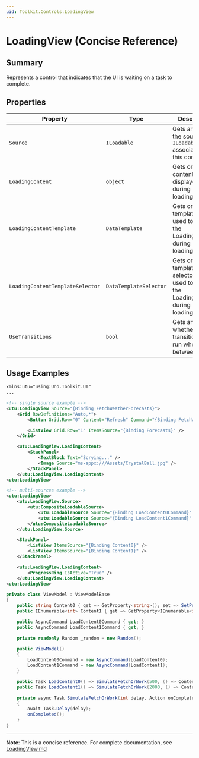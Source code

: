 ```yaml
---
uid: Toolkit.Controls.LoadingView
---
```


# LoadingView (Concise Reference)

## Summary

Represents a control that indicates that the UI is waiting on a task to complete.

## Properties

| Property                         | Type                   | Description                                                                                         |
|----------------------------------|------------------------|-----------------------------------------------------------------------------------------------------|
| `Source`                         | `ILoadable`            | Gets and sets the source `ILoadable` associated with this control.                                  |
| `LoadingContent`                 | `object`               | Gets or sets the content to be displayed during loading/waiting.                                    |
| `LoadingContentTemplate`         | `DataTemplate`         | Gets or sets the template to be used to display the LoadingContent during loading/waiting.          |
| `LoadingContentTemplateSelector` | `DataTemplateSelector` | Gets or sets the template selector to be used to display the LoadingContent during loading/waiting. |
| `UseTransitions`                 | `bool`                 | Gets and sets whether transitions will run when going between states.                               |

## Usage Examples

```xml
xmlns:utu="using:Uno.Toolkit.UI"
...

<!-- single source example -->
<utu:LoadingView Source="{Binding FetchWeatherForecasts}">
    <Grid RowDefinitions="Auto,*">
        <Button Grid.Row="0" Content="Refresh" Command="{Binding FetchWeatherForecasts}">

        <ListView Grid.Row="1" ItemsSource="{Binding Forecasts}" />
    </Grid>

    <utu:LoadingView.LoadingContent>
        <StackPanel>
            <TextBlock Text="Scrying..." />
            <Image Source="ms-appx:///Assets/CrystalBall.jpg" />
        </StackPanel>
    </utu:LoadingView.LoadingContent>
<utu:LoadingView>

<!-- multi-sources example -->
<utu:LoadingView>
    <utu:LoadingView.Source>
        <utu:CompositeLoadableSource>
            <utu:LoadableSource Source="{Binding LoadContent0Command}" />
            <utu:LoadableSource Source="{Binding LoadContent1Command}" />
        </utu:CompositeLoadableSource>
    </utu:LoadingView.Source>

    <StackPanel>
        <ListView ItemsSource="{Binding Content0}" />
        <ListView ItemsSource="{Binding Content1}" />
    </StackPanel>

    <utu:LoadingView.LoadingContent>
        <ProgressRing IsActive="True" />
    </utu:LoadingView.LoadingContent>
<utu:LoadingView>
```

```csharp
private class ViewModel : ViewModelBase
{
    public string Content0 { get => GetProperty<string>(); set => SetProperty(value); }
    public IEnumerable<int> Content1 { get => GetProperty<IEnumerable<int>>(); set => SetProperty(value); }

    public AsyncCommand LoadContent0Command { get; }
    public AsyncCommand LoadContent1Command { get; }

    private readonly Random _random = new Random();

    public ViewModel()
    {
        LoadContent0Command = new AsyncCommand(LoadContent0);
        LoadContent1Command = new AsyncCommand(LoadContent1);
    }

    public Task LoadContent0() => SimulateFetchOrWork(500, () => Content0 = DateTime.Now.ToString());
    public Task LoadContent1() => SimulateFetchOrWork(2000, () => Content1 = Enumerable.Range(0, _random.Next(3, 12)));

    private async Task SimulateFetchOrWork(int delay, Action onCompleted)
    {
        await Task.Delay(delay);
        onCompleted();
    }
}
```

---

**Note**: This is a concise reference. 
For complete documentation, see [LoadingView.md](LoadingView.md)